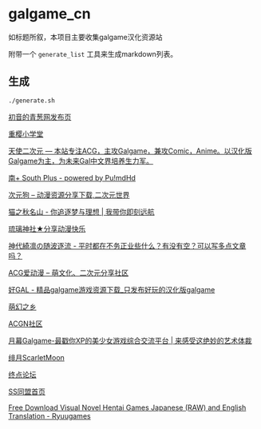 # galgame_cn

如标题所叙，本项目主要收集galgame汉化资源站

附带一个 `generate_list` 工具来生成markdown列表。

## 生成

```bash
./generate.sh
```
[初音的青葱网发布页](https://www.xygalgame.com)

[重樱小学堂](https://galgamer.eu.org)

[天使二次元 — 本站专注ACG，主攻Galgame，兼攻Comic，Anime。以汉化版Galgame为主，为未来Gal中文界培养生力军。](https://www.tianshie.com)

[ 南+ South Plus - powered by Pu!mdHd](https://south-plus.org/)

[次元狗 &#8211; 动漫资源分享下载,二次元世界](https://www.acgndog.com/)

[猫之秋名山 - 你追逐梦与理想 | 我带你即刻远航](https://sakura.myacgcat.top/)

[琉璃神社★分享动漫快乐](https://www.liuli.app/)

[神代綺凛の随波逐流 - 平时都在不务正业些什么？有没有空？可以写多点文章吗？](https://moe.best/)

[ACG爱动漫 &#8211; 萌文化、二次元分享社区](https://www.moe17.com/)

[好GAL - 精品galgame游戏资源下载_只发布好玩的汉化版galgame](https://www.xiugal.com/)

[萌幻之乡](https://hmoe.top/)

[ACGN社区](https://www.acgnsq.com/)

[月幕Galgame-最戳你XP的美少女游戏综合交流平台 | 来感受这绝妙的艺术体裁](https://www.ymgal.com/)

[绯月ScarletMoon ](https://bbs.kfmax.com/)

[终点论坛](https://bbs.zdfx.net/)

[SS同盟首页](https://sstm.moe/)

[Free Download Visual Novel Hentai Games Japanese (RAW) and English Translation - Ryuugames](https://www.ryuugames.com/)

